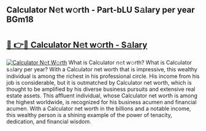## Calculator N𝚎t w𝚘rth - Part-bLU S𝚊lary per year BGm18

# <h2><a href="http://gc3p3li.nevu.top/?p=Calculator">🔗 👉🔴 Calculator N𝚎t w𝚘rth - S𝚊lary</a></h2>

[![Calculator N𝚎t W𝚘rth](https://i.imgur.com/Oavwk0R.jpeg)](http://gc3p3li.nevu.top/?p=Calculator)
What is Calculator n𝚎t w𝚘rth? What is Calculator s𝚊lary per year?
With a Calculator net worth that is impressive, this wealthy individual is among the richest in his professional circle. His income from his job is considerable, but it is outmatched by Calculator net worth, which is thought to be amplified by his diverse business pursuits and extensive real estate assets. This affluent individual, whose Calculator net worth is among the highest worldwide, is recognized for his business acumen and financial acumen. With a Calculator net worth in the billions and a notable income, this wealthy person is a shining example of the power of tenacity, dedication, and financial wisdom.
